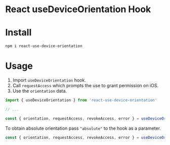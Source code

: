 # React useDeviceOrientation Hook

# Install

`npm i react-use-device-orientation`

# Usage

1. Import `useDeviceOrientation` hook.
2. Call `requestAccess` which prompts the use to grant permission on iOS.
3. Use the `orientation` data.

```js
import { useDeviceOrientation } from 'react-use-device-orientation'

// ...

const { orientation, requestAccess, revokeAccess, error } = useDeviceOrientation()
```

To obtain absolute orientation pass `"absolute"` to the hook as a parameter.

```js
const { orientation, requestAccess, revokeAccess, error } = useDeviceOrientation('absolute')
```
